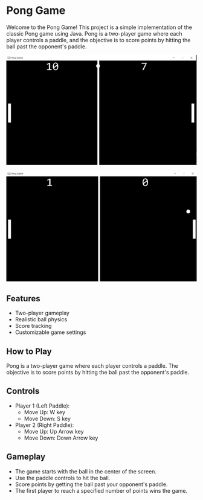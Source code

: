 # Pong Game

Welcome to the Pong Game! This project is a simple implementation of the classic Pong game using Java. Pong is a two-player game where each player controls a paddle, and the objective is to score points by hitting the ball past the opponent's paddle.

![Example](Example.png)

![Example](Example1.png)

## Features
- Two-player gameplay
- Realistic ball physics
- Score tracking
- Customizable game settings

## How to Play
Pong is a two-player game where each player controls a paddle. 
The objective is to score points by hitting the ball past the opponent's paddle.

## Controls
- Player 1 (Left Paddle):
    - Move Up: W key
    - Move Down: S key
- Player 2 (Right Paddle):
    - Move Up: Up Arrow key
    - Move Down: Down Arrow key
  
## Gameplay
- The game starts with the ball in the center of the screen.
- Use the paddle controls to hit the ball.
- Score points by getting the ball past your opponent's paddle.
- The first player to reach a specified number of points wins the game.
